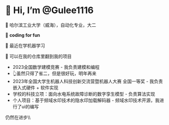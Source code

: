 # 👋 Hi, I’m @Gulee1116

👯 哈尔滨工业大学（威海），自动化专业，大二

👀 **coding for fun**

🌱 最近在学机器学习

🚀 可以在我的仓库里翻到我的项目
  * 2023全国数学建模竞赛 - 我负责建模和编程
  *   👆虽然只得了省二，但是很好玩，明年再来
  * 2023年全国大学生机器人科技创新交流营暨机器人大赛 全国一等奖 - 我负责嵌入式硬件 + 软件实现
  * 学校的科技立项：面向水电系统故障诊断的数字孪生模型 - 负责算法实现
  * 个人项目：基于频域水印技术的隐水印加载解码器 - 频域水印技术开源，我进行了ui的编写

仍然在进步\\\
